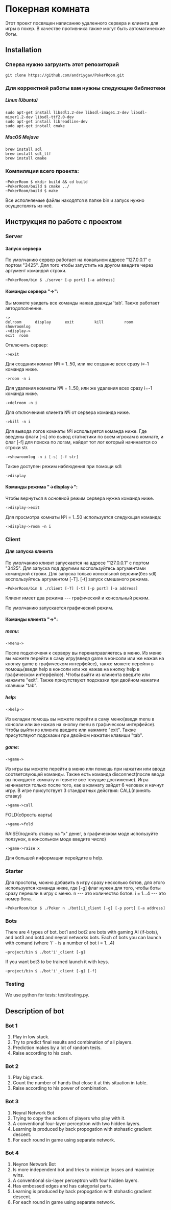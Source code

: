 # Покерная комната

Этот проект посвящен написанию удаленного сервера и клиента для игры в покер. В качестве противника также могут быть автоматические боты.

## Installation
### Сперва нужно загрузить этот репозиторий
```
git clone https://github.com/andriygav/PokerRoom.git
```
### Для корректной работы вам нужны следующие библиотеки
##### Linux (Ubuntu)
```
sudo apt-get install libsdl1.2-dev libsdl-image1.2-dev libsdl-mixer1.2-dev libsdl-ttf2.0-dev
sudo apt-get install libreadline-dev
sudo apt-get install cmake
```

##### MacOS Mojava
```
brew install sdl
brew install sdl_ttf
brew install cmake
```

### Компиляция всего проекта:

```
~PokerRoom $ mkdir build && cd build
~PokerRoom/build $ cmake ../
~PokerRoom/build $ make
```
Все исполняемые файлы находятся в папке bin и запуск нужно осуществлять из неё.

## Инструкция по работе с проектом

### Server
#### Запуск сервера
По умолчанию сервер работает на локальном адресе "127.0.0.1" с портом "3425". Для того чтобы запустить на другом введите через аргумент командой строки.
```
~PokerRoom/bin $ ./server [-p port] [-a address]
```
#### Команды сервера "->":
Вы можете увидеть все команды нажав дважды 'tab'. Также работает автодополнение.
```
->
delroom      display      exit         kill         room         showroomlog
->display->
exit  room

```
Отключить сервер:
```
->exit
```
Для создания комнат №i = 1..50, или же создание всех сразу i=-1 команда ниже.
```
->room -n i
```
Для удаления комнаты №i = 1..50, или же удаления всех сразу i=-1 команда ниже.
```
->delroom -n i
```
Для отключениия клиента №i от сервера команда ниже.
```
->kill -n i
```
Для вывода логов комнаты №i используется команда ниже. Где введены флаги [-s] это вывод статистики по всем игрокам в комнате, и флаг [-f] для поиска по логам, найдет тот лог который начинается со строки str.
```
->showroomlog -n i [-s] [-f str]
```
Также доступен режим наблюдения при помощи sdl:
```
->display
```
#### Команды режима "->display->":
Чтобы вернуться в основной режим сервера нужна команда ниже.
```
->display->exit
```
Для просмотра комнаты №i = 1..50 используется следующая команда:
```
->display->room -n i
```

### Client
#### Для запуска клиента
По умолчанию клиент запускается на адресе "127.0.0.1" с портом "3425". Для запуска под другими воспользуйтесь аргументами командной строки. Для запуска только консольной версиии(без sdl) воспользуйтесь аргументом [-T]. [-t] запуск смешаного режима.
```
~PokerRoom/bin $ ./client [-T] [-t] [-p port] [-a address]
```

Клиент имеет два режима --- графический и консольный режим.

По умолчанию запускается графический режим.

#### Команды клиента "->":
##### menu:
```
->menu->
```
После подключеня к серверу вы перенаправляетесь в меню. Из меню вы можете перейти в саму игру(введя game в консоли или же нажав на кнопку game в графическом интерфейсе), также можете перейти в помощь(введя help в консоли или же нажав на кнопку help в графическом интерфейсе). Чтобы выйти из клииента введите или нажмите "exit".
Также присутствуют подсказки при двойном нажатии клавиши "tab".
##### help:
```
->help->
```
Из вкладки помощь вы можете перейти в саму меню(введя menu в консоли или же нажав на кнопку menu в графическом интерфейсе). Чтобы выйти из клиента введите или нажмите "exit".
Также присутствуют подсказки при двойном нажатии клавиши "tab".
##### game:
```
->game->
```
Из игры вы можете перейти в меню или помощь при нажатии или вводе соответсвующей команды. Также есть команда disconnect(после ввода вы покидаете комнату и теряете все текущие достижение).
Игра начинается только после того, как в комнату зайдет 6 человек и начнут игру.
В игре присутствует 3 стандратных действия:
CALL(принять ставку)
```
->game->call
```
FOLD(сбрость карты)
```
->game->fold
```
RAISE(поднять ставку на "x" денег, в графическом моде используйте ползунок, в консольном моде введите число)
```
->game->raise x
```
Для большей информации перейдите в help.

### Starter
Для простоты, можно добавить в игру сразу несколько ботов, для этого используется команда ниже, где [-g] флаг нужен для того, чтобы боты сразу перешли в игру с меню. n --- это количество ботов. i = 1...4 --- это номер бота.
```
~PokerRoom/bin $ ./Poker n ./bot[i]_client [-g] [-p port] [-a address]
```
### Bots
There are 4 types of bot. bot1 and bot2 are bots with gaming AI (if-bots), and bot3 and bot4 and neyral networks bots.
Each of bots you can launch with comand (where 'i' - is a number of bot i = 1...4)
```
~project/bin $ ./bot'i'_client [-g]
``` 
If you want bot3 to be trained launch it with keys.
```
~project/bin $ ./bot'i'_client [-g] [-f]
``` 

### Testing
We use python for tests: test/testing.py.

## Description of bot
### Bot 1
1. Play in low stack.
2. Try to predict final results and combination of all players.
3. Prediction makes by a lot of random tests.
4. Raise according to his cash.
### Bot 2
1. Play big stack.
2. Count the number of hands that close it at this situation in table.
3. Raise according to his power of combination.
### Bot 3
1. Neyral Network Bot
2. Trying to сopy the actions of players who play with it. 
3. A conventional four-layer perceptron with two hidden layers.
4. Learning is produced by back propogation with stohastic gradient descent.
5. For each round in game using separate network.
### Bot 4
1. Neyron Network Bot
2. Is more independent bot and tries to minimize losses and maximize wins.
3. A conventional six-layer perceptron with four hidden layers.
4. Has embossed edges and has categorial parts.
5. Learning is produced by back propogation with stohastic gradient descent.
6. For each round in game using separate network.



